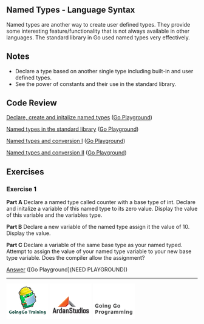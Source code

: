 ## Named Types - Language Syntax

Named types are another way to create user defined types. They provide some interesting feature/functionality that is not always available in other languages. The standard library in Go used named types very effectively.

## Notes

* Declare a type based on another single type including built-in and user defined types.
* See the power of constants and their use in the standard library.

## Code Review

[Declare, create and initalize named types](example1/example1.go) ([Go Playground](http://play.golang.org/p/UKKDife-Wb))

[Named types in the standard library](example2/example2.go) ([Go Playground](http://play.golang.org/p/XnNUdf_cjh))

[Named types and conversion I](example3/example3.go) ([Go Playground](http://play.golang.org/p/Y7gqBwo7Vg))

[Named types and conversion II](example4/example4.go) ([Go Playground](http://play.golang.org/p/gsoqhIUtvw))

## Exercises

### Exercise 1

**Part A** Declare a named type called counter with a base type of int. Declare and initalize a variable of this named type to its zero value. Display the value of this variable and the variables type.

**Part B** Declare a new variable of the named type assign it the value of 10. Display the value.

**Part C** Declare a variable of the same base type as your named typed. Attempt to assign the value of your named type variable to your new base type variable. Does the compiler allow the assignment?

[Answer](exercises/exercise1/exercise1.go) ([Go Playground](NEED PLAYGROUND))

___
[![GoingGo Training](../../00-slides/images/ggt_logo.png)](http://www.goinggotraining.net)
[![Ardan Studios](../../00-slides/images/ardan_logo.png)](http://www.ardanstudios.com)
[![GoingGo Blog](../../00-slides/images/ggb_logo.png)](http://www.goinggo.net)